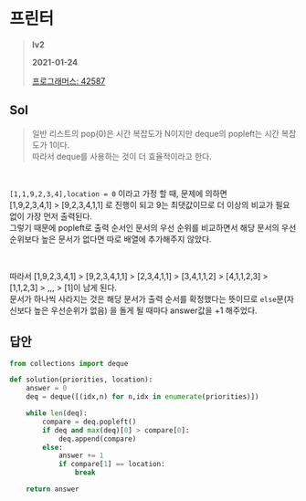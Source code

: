 # 프린터
> **lv2**
>
> **2021-01-24**
>
> [프로그래머스: 42587](https://programmers.co.kr/learn/courses/30/lessons/42587)


## Sol


> 일반 리스트의 pop(0)은 시간 복잡도가 N이지만 deque의 popleft는 시간 복잡도가 1이다.  
> 따라서 deque를 사용하는 것이 더 효율적이라고 한다.  


<br>

`[1,1,9,2,3,4],location = 0` 이라고 가정 할 때, 문제에 의하면  
[1,9,2,3,4,1] > [9,2,3,4,1,1] 로 진행이 되고 9는 최댓값이므로 더 이상의 비교가 필요 없이 가장 먼저 출력된다.  
그렇기 때문에 popleft로 출력 순서인 문서의 우선 순위를 비교하면서 해당 문서의 우선 순위보다 높은 문서가 없다면 따로 배열에 추가해주지 않았다.  


<br>

따라서 [1,9,2,3,4,1] > [9,2,3,4,1,1] > [2,3,4,1,1] > [3,4,1,1,2] > [4,1,1,2,3] > [1,1,2,3] > ,,, > [1]이 남게 된다.  
문서가 하나씩 사라지는 것은 해당 문서가 출력 순서를 확정했다는 뜻이므로 `else`문(자신보다 높은 우선순위가 없음) 을 돌게 될 때마다 answer값을 +1 해주었다.  


## 답안
```python
from collections import deque

def solution(priorities, location):
    answer = 0
    deq = deque([(idx,n) for n,idx in enumerate(priorities)])

    while len(deq):
        compare = deq.popleft()
        if deq and max(deq)[0] > compare[0]:
            deq.append(compare)
        else:
            answer += 1
            if compare[1] == location:
                break

    return answer
```
